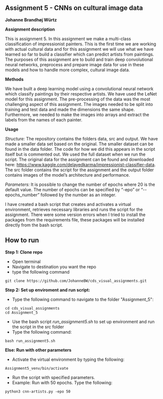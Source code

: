 ## Assignment 5 - CNNs on cultural image data
**Johanne Brandhøj Würtz**

__Assignment description__

This is assignment 5. In this assignment we make a multi-class classification of impressionist painters. This is the first time we are working with actual cultural data and for this assignment we will use what we have learned so far to build a classifier which can predict artists from paintings. The purposes of this assignment are to build and train deep convolutional neural networks, preprocess and prepare image data for use in these models and how to handle more complex, cultural image data. 

__Methods__

We have built a deep learning model using a convolutional neural network which classify paintings by their respective artists. We have used the LeNet model for this assignment. The pre-processing of the data was the most challenging aspect of this assignment. The images needed to be split into training and test data and made the dimensions the same shape. Furthermore, we needed to make the images into arrays and extract the labels from the names of each painter.  

__Usage__

_Structure:_
The repository contains the folders data, src and output. We have made a smaller data set based on the original. The smaller dataset can be found in the data folder. The code for how we did this appears in the script itself but is commented out. We used the full dataset when we run the script. The original data for the assignment can be found and downloaded here: https://www.kaggle.com/delayedkarma/impressionist-classifier-data. The src folder contains the script for the assignment and the output folder contains images of the model’s architecture and performance. 

_Parameters:_
It is possible to change the number of epochs where 20 is the default value. The number of epochs can be specified by “-epo” or “--epochs_number” followed by the number as an integer.

I have created a bash script that creates and activates a virtual environment, retrieves necessary libraries and runs the script for the assignment. There were some version errors when I tried to install the packages from the requirements file, these packages will be installed directly from the bash script.


## How to run
**Step 1: Clone repo**
- Open terminal
- Navigate to destination you want the repo
- type the following command
 ```console
 git clone https://github.com/JohanneBW/cds_visual_assignments.git
 ```
**Step 2: Set up enviroment and run script:**
- Type the following command to navigate to the folder "Assignment_5":
```console
cd cds_visual_assignments
cd Assignment_5
```  
- Use the bash script _run_assignment5.sh_ to set up environment and run the script in the src folder
- Type the following command:
```console
bash run_assignment5.sh
```  
**Else: Run with other parameters**
- Activate the virtual environment by typing the following:
```console
Assignment5_venv/bin/activate 
```
- Run the script with specified parameters. 
- Example: Run with 50 epochs. Type the following:
```console
python3 cnn-artists.py -epo 50
```
